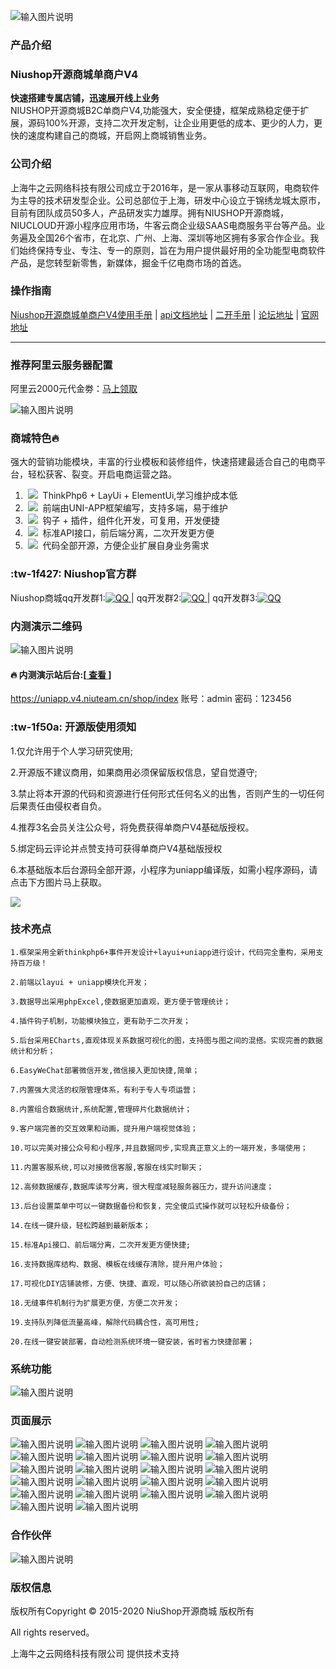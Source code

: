 ![输入图片说明](https://images.gitee.com/uploads/images/2020/1130/170320_60fa7937_6569472.png "gitee.png")

### 产品介绍

### Niushop开源商城单商户V4 
 **快速搭建专属店铺，迅速展开线上业务** <br/>
NIUSHOP开源商城B2C单商户V4,功能强大，安全便捷，框架成熟稳定便于扩展，源码100%开源，支持二次开发定制，让企业用更低的成本、更少的人力，更快的速度构建自己的商城，开启网上商城销售业务。

### 公司介绍

  上海牛之云网络科技有限公司成立于2016年，是一家从事移动互联网，电商软件为主导的技术研发型企业。公司总部位于上海，研发中心设立于锦绣龙城太原市，目前有团队成员50多人，产品研发实力雄厚。拥有NIUSHOP开源商城，NIUCLOUD开源小程序应用市场，牛客云商企业级SAAS电商服务平台等产品。业务遍及全国26个省市，在北京、广州、上海、深圳等地区拥有多家合作企业。我们始终保持专业、专注、专一的原则，旨在为用户提供最好用的全功能型电商软件产品，是您转型新零售，新媒体，掘金千亿电商市场的首选。

### 操作指南

 [Niushop开源商城单商户V4使用手册](https://www.kancloud.cn/niucloud/niushop_b2c_v4/1842076)
 | [api文档地址](https://www.kancloud.cn/niucloud/niushop_b2c_v4_api/1830441)
 | [二开手册](https://www.kancloud.cn/niucloud/niushop_b2c_v4_develop/1830902)
 | [论坛地址](https://bbs.niushop.com.cn/forum.php)
 | [官网地址](https://www.niushop.com)
- - -


### 推荐阿里云服务器配置

阿里云2000元代金劵：<a href="https://www.aliyun.com/minisite/goods?userCode=hvxtm3ee">马上领取</a>

![输入图片说明](https://images.gitee.com/uploads/images/2020/0731/095424_ac477fe3_6569472.png "fuwuqi.png")

### 商城特色:fire:
强大的营销功能模块，丰富的行业模板和装修组件，快速搭建最适合自己的电商平台，轻松获客、裂变。开启电商运营之路。

1. &nbsp;<img src="https://images.gitee.com/uploads/images/2020/0724/121556_a96bd648_6569472.png"/>&nbsp;&nbsp;ThinkPhp6 + LayUi + ElementUi,学习维护成本低<br/>
2. &nbsp;<img src="https://images.gitee.com/uploads/images/2020/0724/121615_f801f981_6569472.png"/>&nbsp;&nbsp;前端由UNI-APP框架编写，支持多端，易于维护<br/>
3. &nbsp;<img src="https://images.gitee.com/uploads/images/2020/0724/121635_e51987c4_6569472.png"/>&nbsp;&nbsp;钩子 + 插件，组件化开发，可复用，开发便捷<br/>
4. &nbsp;<img src="https://images.gitee.com/uploads/images/2020/0724/121645_df103f55_6569472.png"/>&nbsp;&nbsp;标准API接口，前后端分离，二次开发更方便<br/>
5. &nbsp;<img src="https://images.gitee.com/uploads/images/2020/0724/121708_74c55984_6569472.png"/>&nbsp;&nbsp;代码全部开源，方便企业扩展自身业务需求

### :tw-1f427: Niushop官方群
 Niushop商城qq开发群1:<a href="https://jq.qq.com/?_wv=1027&k=VrVzi1FI" target="_blank"><img src="//pub.idqqimg.com/wpa/images/group.png" border="0" alt="QQ" /> </a> | qq开发群2:<a href="https://jq.qq.com/?_wv=1027&k=MCtjz6B9" target="_blank"><img src="//pub.idqqimg.com/wpa/images/group.png" border="0" alt="QQ" /> </a> | qq开发群3:<a href="https://jq.qq.com/?_wv=1027&k=H9FLIfTP" target="_blank"><img src="//pub.idqqimg.com/wpa/images/group.png" border="0" alt="QQ" /></a>

###  内测演示二维码
![输入图片说明](https://images.gitee.com/uploads/images/2020/0805/103000_8b403e1c_6569472.png "扫码111.png")

####   :fire:  内测演示站后台:[<a href='https://uniapp.v4.niuteam.cn/shop/index' target="_blank"> 查看 </a>]       
<a href='https://uniapp.v4.niuteam.cn/shop/index' target="_blank">https://uniapp.v4.niuteam.cn/shop/index</a>  账号：admin  密码：123456

### :tw-1f50a: 开源版使用须知

1.仅允许用于个人学习研究使用;

2.开源版不建议商用，如果商用必须保留版权信息，望自觉遵守;

3.禁止将本开源的代码和资源进行任何形式任何名义的出售，否则产生的一切任何后果责任由侵权者自负。

4.推荐3名会员关注公众号，将免费获得单商户V4基础版授权。

5.绑定码云评论并点赞支持可获得单商户V4基础版授权

6.本基础版本后台源码全部开源，小程序为uniapp编译版，如需小程序源码，请点击下方图片马上获取。

<a href='https://www.niushop.com/web/index/promotion' target="_blank"><img src="https://images.gitee.com/uploads/images/2020/0805/103536_c7d1b001_6569472.png"/></a>

### 技术亮点

    1.框架采用全新thinkphp6+事件开发设计+layui+uniapp进行设计，代码完全重构，采用支持百万级！

    2.前端以layui + uniapp模块化开发；

    3.数据导出采用phpExcel,使数据更加直观，更方便于管理统计；

    4.插件钩子机制，功能模块独立，更有助于二次开发；

    5.后台采用ECharts,直观体现关系数据可视化的图，支持图与图之间的混搭。实现完善的数据统计和分析；
    
    6.EasyWeChat部署微信开发,微信接入更加快捷,简单；

    7.内置强大灵活的权限管理体系，有利于专人专项运营；

    8.内置组合数据统计,系统配置,管理碎片化数据统计；

    9.客户端完善的交互效果和动画，提升用户端视觉体验；

    10.可以完美对接公众号和小程序,并且数据同步,实现真正意义上的一端开发，多端使用；

    11.内置客服系统,可以对接微信客服,客服在线实时聊天；

    12.高频数据缓存,数据库读写分离，很大程度减轻服务器压力，提升访问速度；

    13.后台设置菜单中可以一键数据备份和恢复，完全傻瓜式操作就可以轻松升级备份；

    14.在线一键升级，轻松跨越到最新版本；

    15.标准Api接口、前后端分离，二次开发更方便快捷;

    16.支持数据库结构、数据、模板在线缓存清除，提升用户体验；

    17.可视化DIY店铺装修，方便、快捷、直观，可以随心所欲装扮自己的店铺；

    18.无缝事件机制行为扩展更方便，方便二次开发；

    19.支持队列降低流量高峰，解除代码耦合性，高可用性;

    20.在线一键安装部署，自动检测系统环境一键安装，省时省力快捷部署；


### 系统功能
![输入图片说明](https://images.gitee.com/uploads/images/2020/0728/121652_92526e64_6569472.png "新增模板 拷贝.png")

### 页面展示
![输入图片说明](https://images.gitee.com/uploads/images/2020/0725/111329_22be9395_6569472.png "页面.png")
![输入图片说明](https://images.gitee.com/uploads/images/2020/0725/115734_9722c3b5_6569472.png "QQ图片20200725114407.png")
![输入图片说明](https://images.gitee.com/uploads/images/2020/0725/115756_68fd9140_6569472.png "QQ图片20200725114501.png")
![输入图片说明](https://images.gitee.com/uploads/images/2020/0725/115806_3e7d7f5e_6569472.png "QQ图片20200725114536.png")
![输入图片说明](https://images.gitee.com/uploads/images/2020/0725/115857_dd2d4a9f_6569472.png "QQ图片20200725114608.png")
![输入图片说明](https://images.gitee.com/uploads/images/2020/0725/115918_fb9521c8_6569472.png "QQ图片20200725114633.png")
![输入图片说明](https://images.gitee.com/uploads/images/2020/0725/115931_8271c952_6569472.png "QQ图片20200725114915.png")
![输入图片说明](https://images.gitee.com/uploads/images/2020/0725/115945_bc1cf15f_6569472.png "QQ图片20200725114915.png")
![输入图片说明](https://images.gitee.com/uploads/images/2020/0725/120006_8e2f928c_6569472.png "QQ图片20200725115009.png")
![输入图片说明](https://images.gitee.com/uploads/images/2020/0725/120032_91c3a07e_6569472.png "QQ图片20200725115036.png")
![输入图片说明](https://images.gitee.com/uploads/images/2020/0725/120047_5038561c_6569472.png "QQ图片20200725115145.png")
![输入图片说明](https://images.gitee.com/uploads/images/2020/0725/120057_33e0f799_6569472.png "QQ图片20200725115230.png")
![输入图片说明](https://images.gitee.com/uploads/images/2020/0725/120113_560de733_6569472.png "QQ图片20200725115258.png")
![输入图片说明](https://images.gitee.com/uploads/images/2020/0725/120124_76d33659_6569472.png "QQ图片20200725115325.png")
![输入图片说明](https://images.gitee.com/uploads/images/2020/0725/120133_aa4fd7d6_6569472.png "QQ图片20200725114536.png")
![输入图片说明](https://images.gitee.com/uploads/images/2020/0725/120147_36252bb9_6569472.png "QQ图片20200725115348.png")
![输入图片说明](https://images.gitee.com/uploads/images/2020/0725/120201_6ae4c750_6569472.png "QQ图片20200725115409.png")
![输入图片说明](https://images.gitee.com/uploads/images/2020/0725/120211_d84435a6_6569472.png "QQ图片20200725115430.png")
![输入图片说明](https://images.gitee.com/uploads/images/2020/0725/120225_82060219_6569472.png "QQ图片20200725115452.png")
![输入图片说明](https://images.gitee.com/uploads/images/2020/0725/120240_8a9bb074_6569472.png "QQ图片20200725115545.png")
![输入图片说明](https://images.gitee.com/uploads/images/2020/0725/120256_d3e3cba4_6569472.png "QQ图片20200725115616.png")
![输入图片说明](https://images.gitee.com/uploads/images/2020/0725/120311_81c2f1d9_6569472.png "QQ图片20200725115659.png")


### 合作伙伴
![输入图片说明](https://images.gitee.com/uploads/images/2020/0725/120430_ab7fff0d_6569472.png "画板 1 拷贝 3(4).png")


### 版权信息

版权所有Copyright © 2015-2020 NiuShop开源商城&nbsp;版权所有

All rights reserved。
 
上海牛之云网络科技有限公司&nbsp;提供技术支持  
